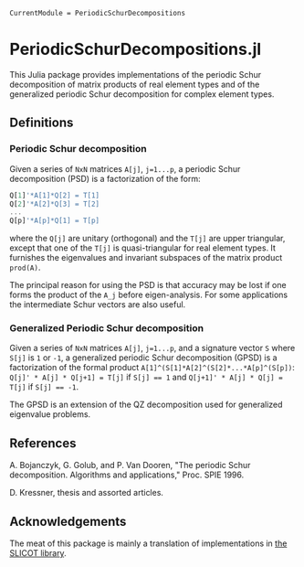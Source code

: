 ```@meta
CurrentModule = PeriodicSchurDecompositions
```

# PeriodicSchurDecompositions.jl

This Julia package provides implementations of the periodic Schur decomposition
of matrix products of real element types and of the generalized periodic Schur
decomposition for complex element types.

## Definitions

### Periodic Schur decomposition

Given a series of `NxN` matrices `A[j]`, `j=1...p`, a periodic Schur decomposition (PSD)
is a factorization of the form:
```julia
Q[1]'*A[1]*Q[2] = T[1]
Q[2]'*A[2]*Q[3] = T[2]
...
Q[p]'*A[p]*Q[1] = T[p]
```
where the `Q[j]` are unitary (orthogonal) and the `T[j]` are upper triangular,
except that one of the `T[j]` is quasi-triangular for real element types.
It furnishes the eigenvalues and invariant subspaces of the matrix product
`prod(A)`.

The principal reason for using the PSD is that accuracy may be lost if one
forms the product of the `A_j` before eigen-analysis. For some applications the
intermediate Schur vectors are also useful.

### Generalized Periodic Schur decomposition
Given a series of `NxN` matrices `A[j]`, `j=1...p`, and a signature vector
`S` where `S[j]` is `1` or `-1`, a generalized periodic Schur decomposition (GPSD)
is a factorization of the formal product `A[1]^(S[1]*A[2]^(S[2]*...*A[p]^(S[p])`:
`Q[j]' * A[j] * Q[j+1] = T[j]` if `S[j] == 1` and
`Q[j+1]' * A[j] * Q[j] = T[j]` if `S[j] == -1`.

The GPSD is an extension of the QZ decomposition used for generalized eigenvalue
problems.

## References

A. Bojanczyk, G. Golub, and P. Van Dooren, "The periodic Schur decomposition.
Algorithms and applications," Proc. SPIE 1996.

D. Kressner, thesis and assorted articles.

## Acknowledgements

The meat of this package is mainly a translation of implementations in [the SLICOT library](https://github.com/SLICOT/SLICOT-Reference.git).
